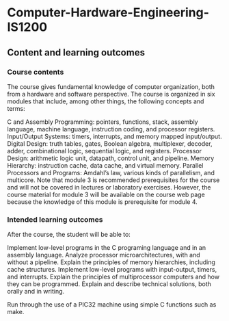 # Computer-Hardware-Engineering-IS1200

## Content and learning outcomes

### Course contents

The course gives fundamental knowledge of computer organization, both from a hardware and software perspective. The course is organized in six modules that include, among other things, the following concepts and terms:

C and Assembly Programming: pointers, functions, stack, assembly language, machine language, instruction coding, and processor registers.
Input/Output Systems: timers, interrupts, and memory mapped input/output.
Digital Design: truth tables, gates, Boolean algebra, multiplexer, decoder, adder, combinational logic, sequential logic, and registers.
Processor Design: arithmetic logic unit, datapath, control unit, and pipeline.
Memory Hierarchy: instruction cache, data cache, and virtual memory.
Parallel Processors and Programs: Amdahl’s law, various kinds of parallelism, and multicore.
Note that module 3 is recommended prerequisites for the course and will not be covered in lectures or laboratory exercises. However, the course material for module 3 will be available on the course web page because the knowledge of this module is prerequisite for module 4.

### Intended learning outcomes

After the course, the student will be able to:

Implement low-level programs in the C programing language and in an assembly language.
Analyze processor microarchitectures, with and without a pipeline.
Explain the principles of memory hierarchies, including cache structures.
Implement low-level programs with input-output, timers, and interrupts.
Explain the principles of multiprocessor computers and how they can be programmed.
Explain and describe technical solutions, both orally and in writing.

Run through the use of a PIC32 machine using simple C functions such as make.

